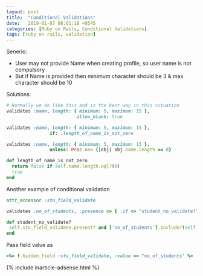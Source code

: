 ```yaml
---
layout: post
title:  "Conditional Validations"
date:   2019-01-07 08:01:18 +0545
categories: [Ruby on Rails, Conditional Validations]
tags: [ruby on rails, validation]
---
```


Senerio:
* User may not provide Name when creating profile, so user name is not compulsory
* But if Name is provided then minimum character should be 3 & max character should be 10

Solutions:

```Ruby
# Normally we do like this and is the best way in this situation
validates :name, length: { minimum: 5, maximum: 15 },
                          allow_blank: true
```

```Ruby
validates :name, length: { minimum: 5, maximum: 15 },
                if: :length_of_name_is_not_zero
```

```Ruby
validates :name, length: { minimum: 5, maximum: 15 },
                unless: Proc.new {|obj| obj.name.length == 0}
```

```Ruby
def length_of_name_is_not_zero
  return false if self.name.length.eql?(0)
  true
end
```

Another example of conditional validation

```Ruby
attr_accessor :stu_field_validate

validates :no_of_students, :presence => { :if => "student_no_validate?" }

def student_no_validate?
 self.stu_field_validate.present? and ['no_of_students'].include?(self.stu_field_validate)
end
```

Pass field value as

```Ruby
<%= f.hidden_field :stu_field_validate, :value => "no_of_students" %>
```

{% include inarticle-adsense.html %}